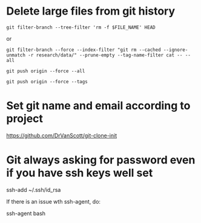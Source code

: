 # Delete large files from git history

`git filter-branch --tree-filter 'rm -f $FILE_NAME' HEAD`

or

`git filter-branch --force --index-filter "git rm --cached --ignore-unmatch -r research/data/" --prune-empty --tag-name-filter cat -- --all`

`git push origin --force --all`

`git push origin --force --tags`

# Set git name and email according to project

https://github.com/DrVanScott/git-clone-init

# Git always asking for password even if you have ssh keys well set

ssh-add ~/.ssh/id_rsa 

If there is an issue wth ssh-agent, do:

ssh-agent bash

